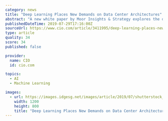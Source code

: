 ```yaml
---
category: news
title: "Deep Learning Places New Demands on Data Center Architectures"
abstract: "A new white paper by Moor Insights & Strategy explores the data architectures required for machine and deep learning with scale-out enterprise storage. Machine and deep learning applications bring new workflows and challenges to enterprise data center ..."
publishedDateTime: 2019-07-29T17:16:00Z
sourceUrl: https://www.cio.com/article/3411995/deep-learning-places-new-demands-on-data-center-architectures.html
type: article
quality: 34
score: 34
published: false

provider:
  name: CIO
  id: cio.com

topics:
  - AI
  - Machine Learning

images:
  - url: https://images.idgesg.net/images/article/2019/07/shutterstock_784596430-100806612-large.3x2.jpg
    width: 1200
    height: 800
    title: "Deep Learning Places New Demands on Data Center Architectures"
---
```

